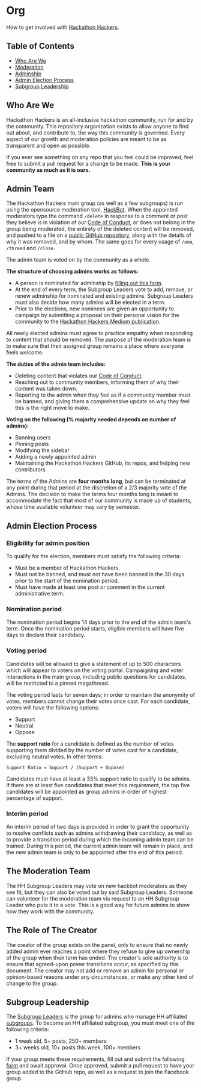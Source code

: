 # Org
How to get involved with [Hackathon Hackers](https://facebook.com/groups/hackathonhackers).

Table of Contents
----
- [Who Are We](https://github.com/HackathonHackers/org#who-are-we)
- [Moderation](https://github.com/HackathonHackers/org#moderation)
- [Adminship](https://github.com/HackathonHackers/org#adminship)
- [Admin Election Process](https://github.com/HackathonHackers/org#admin-election-process)
- [Subgroup Leadership](https://github.com/HackathonHackers/org#subgroup-leadership)

Who Are We
----
Hackathon Hackers is an all-inclusive hackathon community, run for and by the community. This repository organization exists to allow anyone to find out about, and contribute to, the way this community is governed. Every aspect of our growth and moderation  policies are meant to be as transparent and open as possible.

If you ever see something on any repo that you feel could be improved, feel free to submit a pull request for a change to be made. **This is your community as much as it is ours.**

Admin Team
----
The Hackathon Hackers main group (as well as a few subgroups) is run using the opensource moderation tool, [HackBot](https://github.com/HackathonHackers/hackbot). When the appointed moderators type the command `/delete` in response to a comment or post they believe is in violation of our [Code of Conduct](https://github.com/HackathonHackers/code-of-conduct), or does not belong in the group being moderated, the entirety of the deleted content will be removed, and pushed to a file on a [public GitHub repository](https://github.com/HackathonHackers/moderation), along with the details of why it was removed, and by whom. The same goes for every usage of `/ama`, `/thread` and `/close`.

The admin team is voted on by the community as a whole. 

**The structure of choosing admins works as follows:**
- A person is nominated for adminship by [filling out this form](http://goo.gl/forms/Xgbztid81U).
- At the end of every term, the Subgroup Leaders vote to add, remove, or renew adminship for nominated and existing admins. Subgroup Leaders must also decide how many admins will be elected in a term.
- Prior to the elections, new nominees are given an opportunity to campaign by submitting a proposal on their personal vision for the community to the [Hackathon Hackers Medium publication](https://medium.com/hackathon-hackers/).

All newly elected admins must agree to practice empathy when responding to content that should be removed. The purpose of the moderation team is to make sure that their assigned group remains a place where everyone feels welcome.

**The duties of the admin team includes:**
- Deleting content that violates our [Code of Conduct](https://github.com/HackathonHackers/code-of-conduct).
- Reaching out to community members, informing them of why their content was taken down.
- Reporting to the admin when they feel as if a community member must be banned, and giving them a comprehensive update on why they feel this is the right move to make.

**Voting on the following (% majority needed depends on number of admins):**
- Banning users
- Pinning posts
- Modifying the sidebar
- Adding a newly appointed admin
- Maintaining the Hackathon Hackers GitHub, its repos, and helping new contributors

The terms of the Admins are **four months long**, but can be terminated at any point during that period at the discretion of a 2/3 majority vote of the Admins. The decision to make the terms four months long is meant to accommodate the fact that most of our community is made up of students, whose time available volunteer may vary by semester.

Admin Election Process
---
### Eligibility for admin position
To qualify for the election, members must satisfy the following criteria:
* Must be a member of Hackathon Hackers.
* Must not be banned, and must not have been banned in the 30 days prior to the start of the nomination period.
* Must have made at least one post or comment in the current administrative term.

### Nomination period
The nomination period begins 14 days prior to the end of the admin team's term. Once the nomination period starts, eligible members will have five days to declare their candidacy.

### Voting period
Candidates will be allowed to give a statement of up to 500 characters which will appear to voters on the voting portal. Campaigning and voter interactions in the main group, including public questions for candidates, will be restricted to a pinned megathread.

The voting period lasts for seven days; in order to maintain the anonymity of votes, members cannot change their votes once cast. For each candidate, voters will have the following options:

* Support
* Neutral
* Oppose

The **support ratio** for a candidate is defined as the number of votes supporting them divided by the number of votes cast for a candidate, excluding neutral votes. In other terms:

`Support Ratio = Support / (Support + Oppose)`

Candidates must have at least a 33% support ratio to qualify to be admins. If there are at least five candidates that meet this requirement, the top five candidates will be appointed as group admins in order of highest percentage of support.

### Interim period
An interim period of two days is provided in order to grant the opportunity to resolve conflicts such as admins withdrawing their candidacy, as well as to provide a transition period during which the incoming admin team can be trained. During this period, the current admin team will remain in place, and the new admin team is only to be appointed after the end of this period.

The Moderation Team
---
The HH Subgroup Leaders may vote on new hackbot moderators as they see fit, but they can also be voted out by said Subgroup Leaders. Someone can volunteer for the moderation team via request to an HH Subgroup Leader who puts it to a vote. This is a good way for future admins to show how they work with the community.

The Role of The Creator
----
The creator of the group exists on the panel, only to ensure that no newly added admin ever reaches a point where they refuse to give up ownership of the group when their term has ended. The creator's sole authority is to ensure that agreed-upon power transitions occur, as specified by this document. The creator may not add or remove an admin for personal or opinion-based reasons under any circumstances, or make any other kind of change to the group.

Subgroup Leadership
----
The [Subgroup Leaders](https://www.facebook.com/groups/hhleadership/) is the group for admins who manage HH affiliated [subgroups](https://github.com/HackathonHackers/groups). To become an HH affiliated subgroup, you must meet one of the following criteria:
- 1 week old, 5+ posts, 250+ members
- 3+ weeks old, 10+ posts this week, 100+ members

If your group meets these requirements, fill out and submit the following [form](https://docs.google.com/forms/d/1D-Y770lR3GTMWY3musJQounsQ956Ex09G95SIFaY6XM/viewform) and await approval. Once approved, submit a pull request to have your group added to the GitHub repo, as well as a request to join the Facebook group.
